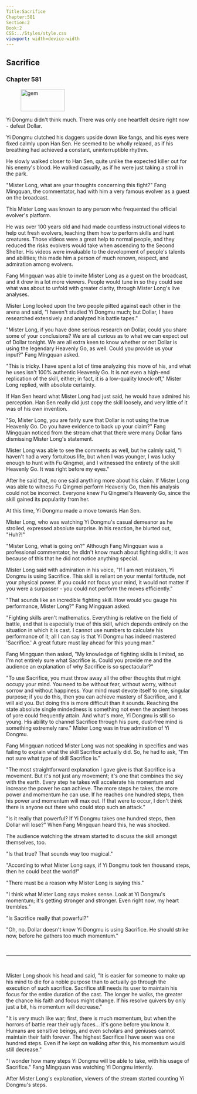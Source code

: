 ```yaml
---
Title:Sacrifice 
Chapter:581 
Section:2 
Book:2 
CSS:../Styles/style.css 
viewport: width=device-width
---
```

  
## Sacrifice
### Chapter 581
  
<figure>
	<img src="../Images/gem.gif" alt="gem" id="gem" width="120" height="60" />
</figure>
  

  
Yi Dongmu didn't think much. There was only one heartfelt desire right now - defeat Dollar.

Yi Dongmu clutched his daggers upside down like fangs, and his eyes were fixed calmly upon Han Sen. He seemed to be wholly relaxed, as if his breathing had achieved a constant, uninterruptible rhythm.

He slowly walked closer to Han Sen, quite unlike the expected killer out for his enemy's blood. He walked casually, as if he were just taking a stroll in the park.

"Mister Long, what are your thoughts concerning this fight?" Fang Mingquan, the commentator, had with him a very famous evolver as a guest on the broadcast.

This Mister Long was known to any person who frequented the official evolver's platform.

He was over 100 years old and had made countless instructional videos to help out fresh evolvers, teaching them how to perform skills and hunt creatures. Those videos were a great help to normal people, and they reduced the risks evolvers would take when ascending to the Second Shelter. His videos were invaluable to the development of people's talents and abilities; this made him a person of much renown, respect, and admiration among evolvers.

Fang Mingquan was able to invite Mister Long as a guest on the broadcast, and it drew in a lot more viewers. People would tune in so they could see what was about to unfold with greater clarity, through Mister Long's live analyses.

Mister Long looked upon the two people pitted against each other in the arena and said, "I haven't studied Yi Dongmu much; but Dollar, I have researched extensively and analyzed his battle tapes."

"Mister Long, if you have done serious research on Dollar, could you share some of your conclusions? We are all curious as to what we can expect out of Dollar tonight. We are all extra keen to know whether or not Dollar is using the legendary Heavenly Go, as well. Could you provide us your input?" Fang Mingquan asked.

"This is tricky. I have spent a lot of time analyzing this move of his, and what he uses isn't 100% authentic Heavenly Go. It is not even a high-end replication of the skill, either; in fact, it is a low-quality knock-off," Mister Long replied, with absolute certainty.

If Han Sen heard what Mister Long had just said, he would have admired his perception. Han Sen really did just copy the skill loosely, and very little of it was of his own invention.

"So, Mister Long, you are fairly sure that Dollar is not using the true Heavenly Go. Do you have evidence to back up your claim?" Fang Mingquan noticed from the stream chat that there were many Dollar fans dismissing Mister Long's statement.

Mister Long was able to see the comments as well, but he calmly said, "I haven't had a very fortuitous life, but when I was younger, I was lucky enough to hunt with Fu Qingmei, and I witnessed the entirety of the skill Heavenly Go. It was right before my eyes."

After he said that, no one said anything more about his claim. If Mister Long was able to witness Fu Qingmei perform Heavenly Go, then his analysis could not be incorrect. Everyone knew Fu Qingmei's Heavenly Go, since the skill gained its popularity from her.

At this time, Yi Dongmu made a move towards Han Sen.

Mister Long, who was watching Yi Dongmu's casual demeanor as he strolled, expressed absolute surprise. In his reaction, he blurted out, "Huh?!"

"Mister Long, what is going on?" Although Fang Mingquan was a professional commentator, he didn't know much about fighting skills; it was because of this that he did not notice anything special.

Mister Long said with admiration in his voice, "If I am not mistaken, Yi Dongmu is using Sacrifice. This skill is reliant on your mental fortitude, not your physical power. If you could not focus your mind, it would not matter if you were a surpasser - you could not perform the moves efficiently."

"That sounds like an incredible fighting skill. How would you gauge his performance, Mister Long?" Fang Mingquan asked.

"Fighting skills aren't mathematics. Everything is relative on the field of battle, and that is especially true of this skill, which depends entirely on the situation in which it is cast. I cannot use numbers to calculate his performance of it; all I can say is that Yi Dongmu has indeed mastered 'Sacrifice.' A great future must lay ahead for this young man."

Fang Mingquan then asked, "My knowledge of fighting skills is limited, so I'm not entirely sure what Sacrifice is. Could you provide me and the audience an explanation of why Sacrifice is so spectacular?"

"To use Sacrifice, you must throw away all the other thoughts that might occupy your mind. You need to be without fear, without worry, without sorrow and without happiness. Your mind must devote itself to one, singular purpose; if you do this, then you can achieve mastery of Sacrifice, and it will aid you. But doing this is more difficult than it sounds. Reaching the state absolute single mindedness is something not even the ancient heroes of yore could frequently attain. And what's more, Yi Dongmu is still so young. His ability to channel Sacrifice through his pure, dust-free mind is something extremely rare." Mister Long was in true admiration of Yi Dongmu.

Fang Mingquan noticed Mister Long was not speaking in specifics and was failing to explain what the skill Sacrifice actually did. So, he had to ask, "I'm not sure what type of skill Sacrifice is."

"The most straightforward explanation I gave give is that Sacrifice is a movement. But it's not just any movement; it's one that combines the sky with the earth. Every step he takes will accelerate his momentum and increase the power he can achieve. The more steps he takes, the more power and momentum he can use. If he reaches one hundred steps, then his power and momentum will max out. If that were to occur, I don't think there is anyone out there who could stop such an attack."

"Is it really that powerful? If Yi Dongmu takes one hundred steps, then Dollar will lose?" When Fang Mingquan heard this, he was shocked.

The audience watching the stream started to discuss the skill amongst themselves, too.

"Is that true? That sounds way too magical."

"According to what Mister Long says, if Yi Dongmu took ten thousand steps, then he could beat the world!"

"There must be a reason why Mister Long is saying this."

"I think what Mister Long says makes sense. Look at Yi Dongmu's momentum; it's getting stronger and stronger. Even right now, my heart trembles."

"Is Sacrifice really that powerful?"

"Oh, no. Dollar doesn't know Yi Dongmu is using Sacrifice. He should strike now, before he gathers too much momentum."

<br>

*****

<br>

Mister Long shook his head and said, "It is easier for someone to make up his mind to die for a noble purpose than to actually go through the execution of such sacrifice. Sacrifice still needs its user to maintain his focus for the entire duration of the cast. The longer he walks, the greater the chance his faith and focus might change. If his resolve quivers by only just a bit, his momentum will decrease."

"It is very much like war; first, there is much momentum, but when the horrors of battle rear their ugly faces... it's gone before you know it. Humans are sensitive beings, and even scholars and geniuses cannot maintain their faith forever. The highest Sacrifice I have seen was one hundred steps. Even if he kept on walking after this, his momentum would still decrease."

"I wonder how many steps Yi Dongmu will be able to take, with his usage of Sacrifice." Fang Mingquan was watching Yi Dongmu intently.

After Mister Long's explanation, viewers of the stream started counting Yi Dongmu's steps.